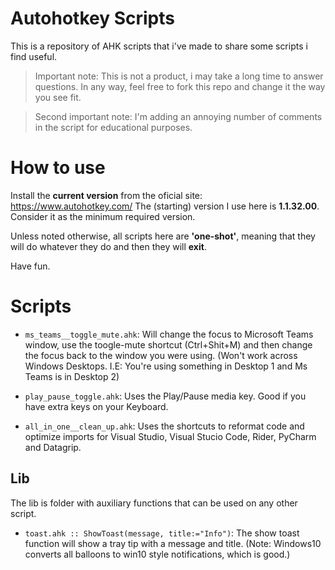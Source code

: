 # Autohotkey Scripts
This is a repository of AHK scripts that i've made to share some scripts i find useful.


> Important note: This is not a product, i may take a long time to answer questions. 
> In any way, feel free to fork this repo and change it the way you see fit.


> Second important note: I'm adding an annoying number of comments in the script for educational purposes.



# How to use
Install the **current version** from the oficial site: https://www.autohotkey.com/
The (starting) version I use here is **1.1.32.00**. Consider it as the minimum required version.

Unless noted otherwise, all scripts here are **'one-shot'**, meaning that they will do whatever they do and then they will **exit**.

Have fun.



# Scripts
- ```ms_teams__toggle_mute.ahk```: Will change the focus to Microsoft Teams window, use the toogle-mute shortcut (Ctrl+Shit+M) and then change the focus back to the window you were using. (Won't work across Windows Desktops. I.E: You're using something in Desktop 1 and Ms Teams is in Desktop 2)

- ```play_pause_toggle.ahk```: Uses the Play/Pause media key. Good if you have extra keys on your Keyboard.

- ```all_in_one__clean_up.ahk```: Uses the shortcuts to reformat code and optimize imports for Visual Studio, Visual Stucio Code, Rider, PyCharm and Datagrip.

## Lib
The lib is folder with auxiliary functions that can be used on any other script.

- ```toast.ahk :: ShowToast(message, title:="Info")```: The show toast function will show a tray tip with a message and title. (Note: Windows10 converts all balloons to win10 style notifications, which is good.)